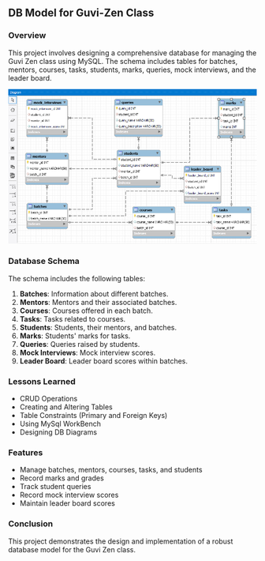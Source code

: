 ## DB Model for Guvi-Zen Class

### Overview

This project involves designing a comprehensive database for managing the Guvi Zen class using MySQL. The schema includes tables for batches, mentors, courses, tasks, students, marks, queries, mock interviews, and the leader board.

![UI preview](Images/demo.png)

### Database Schema

The schema includes the following tables:

1. **Batches**: Information about different batches.
2. **Mentors**: Mentors and their associated batches.
3. **Courses**: Courses offered in each batch.
4. **Tasks**: Tasks related to courses.
5. **Students**: Students, their mentors, and batches.
6. **Marks**: Students' marks for tasks.
7. **Queries**: Queries raised by students.
8. **Mock Interviews**: Mock interview scores.
9. **Leader Board**: Leader board scores within batches.

### Lessons Learned

- CRUD Operations
- Creating and Altering Tables
- Table Constraints (Primary and Foreign Keys)
- Using MySql WorkBench
- Designing DB Diagrams

### Features

- Manage batches, mentors, courses, tasks, and students
- Record marks and grades
- Track student queries
- Record mock interview scores
- Maintain leader board scores

### Conclusion

This project demonstrates the design and implementation of a robust database model for the Guvi Zen class.
